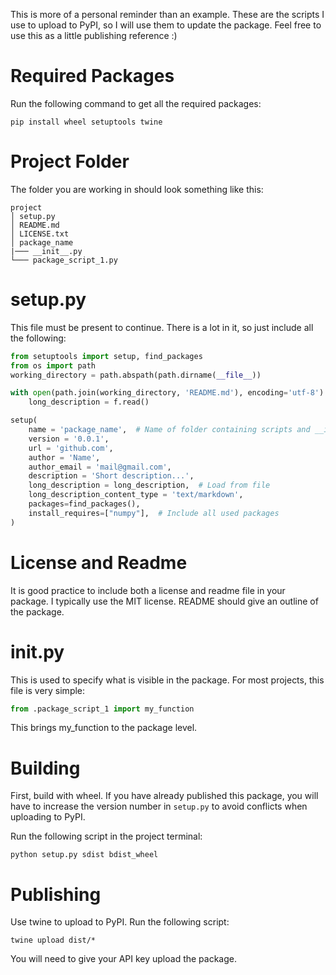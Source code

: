 This is more of a personal reminder than an example. 
These are the scripts I use to upload to PyPI, so I will use them to update the package.
Feel free to use this as a little publishing reference :)

# Required Packages
Run the following command to get all the required packages:
```
pip install wheel setuptools twine
```

# Project Folder
The folder you are working in should look something like this:
```
project
│ setup.py
│ README.md
│ LICENSE.txt
│ package_name
|─── __init__.py
└─── package_script_1.py
```

# setup.py
This file must be present to continue. There is a lot in it, so just include all the following:
```py
from setuptools import setup, find_packages
from os import path
working_directory = path.abspath(path.dirname(__file__))

with open(path.join(working_directory, 'README.md'), encoding='utf-8') as f:
    long_description = f.read()

setup(
    name = 'package_name',  # Name of folder containing scripts and __init__
    version = '0.0.1',
    url = 'github.com',
    author = 'Name',
    author_email = 'mail@gmail.com',
    description = 'Short description...',
    long_description = long_description,  # Load from file
    long_description_content_type = 'text/markdown',
    packages=find_packages(),
    install_requires=["numpy"],  # Include all used packages
)
```

# License and Readme
It is good practice to include both a license and readme file in your package. I typically use the MIT license. README should give an outline of the package.

# __init__.py
This is used to specify what is visible in the package. For most projects, this file is very simple:
```py
from .package_script_1 import my_function
```
This brings my_function to the package level.

# Building
First, build with wheel. If you have already published this package, you will have to increase the version number in `setup.py` to avoid conflicts when uploading to PyPI.

Run the following script in the project terminal:
```
python setup.py sdist bdist_wheel
```

# Publishing
Use twine to upload to PyPI. Run the following script:
```
twine upload dist/*
```
You will need to give your API key upload the package. 